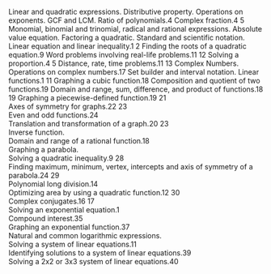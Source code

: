 Linear and quadratic expressions.
Distributive property.
Operations on exponents.
GCF and LCM.
Ratio of polynomials.4
Complex fraction.4 5
Monomial, binomial and trinomial, radical and rational expressions.
Absolute value equation.
Factoring a quadratic.
Standard and scientific notation.
Linear equation and linear inequality.1 2
Finding the roots of a quadratic equation.9
Word problems involving real-life problems.11 12
Solving a proportion.4 5
Distance, rate, time problems.11 13
Complex Numbers.
Operations on complex numbers.17
Set builder and interval notation.
Linear functions.1 11
Graphing a cubic function.18
Composition and quotient of two functions.19
Domain and range, sum, difference, and product of functions.18 19
Graphing a piecewise-defined function.19 21    
Axes of symmetry for graphs.22 23    
Even and odd functions.24    
Translation and transformation of a graph.20 23    
Inverse function.    
Domain and range of a rational function.18    
Graphing a parabola.    
Solving a quadratic inequality.9 28    
Finding maximum, minimum, vertex, intercepts and axis of symmetry of a parabola.24 29    
Polynomial long division.14    
Optimizing area by using a quadratic function.12 30    
Complex conjugates.16 17    
Solving an exponential equation.1    
Compound interest.35    
Graphing an exponential function.37    
Natural and common logarithmic expressions.    
Solving a system of linear equations.11    
Identifying solutions to a system of linear equations.39    
Solving a 2x2 or 3x3 system of linear equations.40
